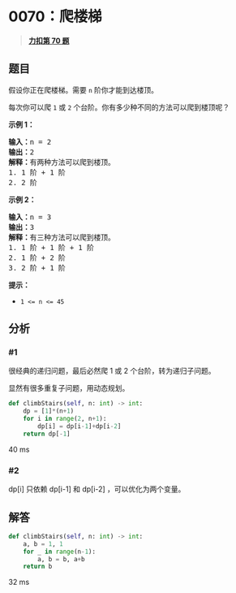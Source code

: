 # 0070：爬楼梯


> <u>**[力扣第 70 题](https://leetcode.cn/problems/climbing-stairs/)**</u>

## 题目

<p>假设你正在爬楼梯。需要 <code>n</code> 阶你才能到达楼顶。</p>

<p>每次你可以爬 <code>1</code> 或 <code>2</code> 个台阶。你有多少种不同的方法可以爬到楼顶呢？</p>



<p><strong>示例 1：</strong></p>

<pre>
<strong>输入：</strong>n = 2
<strong>输出：</strong>2
<strong>解释：</strong>有两种方法可以爬到楼顶。
1. 1 阶 + 1 阶
2. 2 阶</pre>

<p><strong>示例 2：</strong></p>

<pre>
<strong>输入：</strong>n = 3
<strong>输出：</strong>3
<strong>解释：</strong>有三种方法可以爬到楼顶。
1. 1 阶 + 1 阶 + 1 阶
2. 1 阶 + 2 阶
3. 2 阶 + 1 阶
</pre>



<p><strong>提示：</strong></p>

<ul>
<li><code>1 &lt;= n &lt;= 45</code></li>
</ul>


## 分析

### #1

很经典的递归问题，最后必然爬 1 或 2 个台阶，转为递归子问题。

显然有很多重复子问题，用动态规划。

```python
def climbStairs(self, n: int) -> int:
    dp = [1]*(n+1)
    for i in range(2, n+1):
        dp[i] = dp[i-1]+dp[i-2]
    return dp[-1]
```
40 ms

### #2

dp[i] 只依赖 dp[i-1] 和 dp[i-2] ，可以优化为两个变量。

## 解答

```python
def climbStairs(self, n: int) -> int:
	a, b = 1, 1
	for _ in range(n-1):
		a, b = b, a+b
	return b
```
32 ms
